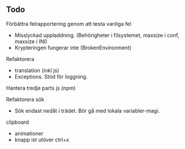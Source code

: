 ## Todo

Förbättra felrapportering genom att testa vanliga fel
- Misslyckad uppladdning. (Behörigheter i filsystemet, maxsize i conf, maxsize i INI)
- Krypteringen fungerar inte (BrokenEnvironment)

Refaktorera
* translation (inkl js)
* Exceptions. Stöd för loggning. 

Hantera tredje parts js (npm)

Refaktorera sök  
* Sök endast nedåt i trädet. Bör gå med lokala variabler-magi.

clipboard  
* animationer
* knapp ist utöver ctrl+x